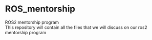 # ROS_mentorship
ROS2 mentorship program
<br>
This repository will contain all the files that we will discuss on our ros2 mentorship program
